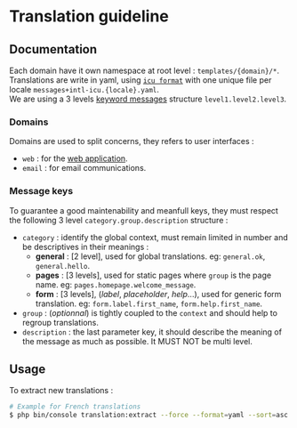 # Translation guideline 

## Documentation 
Each domain have it own namespace at root level : `templates/{domain}/*`.   
Translations are write in yaml, using [`icu format`](https://unicode-org.github.io/icu/userguide/format_parse/messages/) with one unique file per locale `messages+intl-icu.{locale}.yaml`.     
We are using a 3 levels [keyword messages](https://symfony.com/doc/current/translation.html#using-real-or-keyword-messages) structure `level1.level2.level3`.  

### Domains
Domains are used to split concerns, they refers to user interfaces : 
- `web` : for the [web application](https://wwww.mybicycleproject.com).
- `email` : for email communications.

### Message keys
To guarantee a good maintenability and meanfull keys, they must respect the following 3 level `category.group.description` structure : 
- `category` : identify the global context, must remain limited in number and be descriptives in their meanings :
  - **general** : [2 level], used for global translations. eg: `general.ok`, `general.hello`.
  - **pages** : [3 levels], used for static pages where `group` is the page name. eg: `pages.homepage.welcome_message`.
  - **form** : [3 levels], (*label*, *placeholder*, *help*...), used for generic form translation. eg: `form.label.first_name`, `form.help.first_name`.
- `group` : (*optionnal*) is tightly coupled to the `context` and should help to regroup translations.
- `description` : the last parameter key, it should describe the meaning of the message as much as possible. It MUST NOT be multi level.

## Usage
To extract new translations : 
```bash
# Example for French translations
$ php bin/console translation:extract --force --format=yaml --sort=asc --as-tree=3 fr
```
